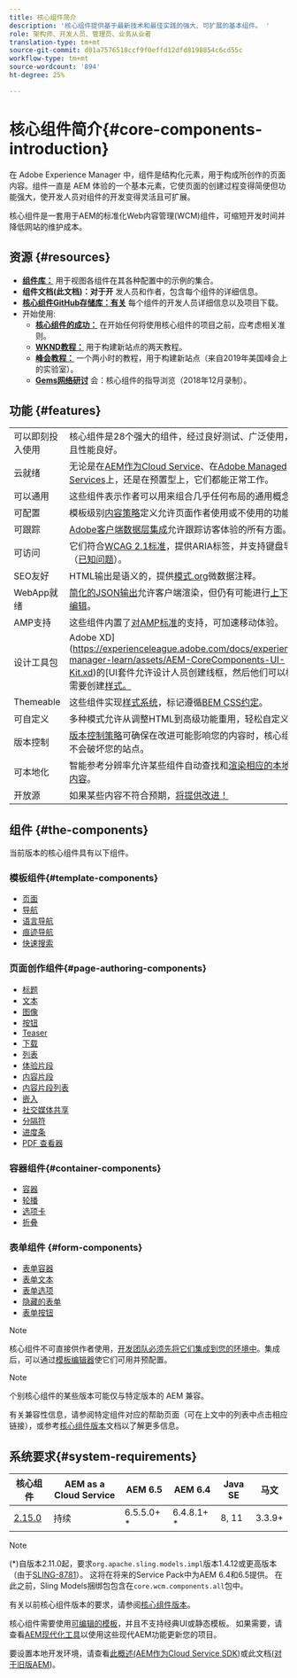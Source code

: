 ```yaml
---
title: 核心组件简介
description: '核心组件提供基于最新技术和最佳实践的强大、可扩展的基本组件。 '
role: 架构师、开发人员、管理员、业务从业者
translation-type: tm+mt
source-git-commit: d01a7576518ccf9f0effd12dfd8198854c6cd55c
workflow-type: tm+mt
source-wordcount: '894'
ht-degree: 25%

---
```



# 核心组件简介{#core-components-introduction}

在 Adobe Experience Manager 中，组件是结构化元素，用于构成所创作的页面内容。组件一直是 AEM 体验的一个基本元素，它使页面的创建过程变得简便但功能强大，使开发人员对组件的开发变得灵活且可扩展。

核心组件是一套用于AEM的标准化Web内容管理(WCM)组件，可缩短开发时间并降低网站的维护成本。

## 资源 {#resources}

* **[组件库：](https://www.adobe.com/go/aem_cmp_library)** 用于视图各组件在其各种配置中的示例的集合。
* **组件文档(此文档)：对于开** 发人员和作者，包含每个组件的详细信息。
* **[核心组件GitHub存储库：有关](https://github.com/adobe/aem-core-wcm-components)** 每个组件的开发人员详细信息以及项目下载。
* 开始使用:
   * **[核心组件的成功：](/help/developing/success.md)** 在开始任何将使用核心组件的项目之前，应考虑相关准则。
   * **[WKND教程：](https://docs.adobe.com/content/help/en/experience-manager-learn/getting-started-wknd-tutorial-develop/overview.html)** 用于构建新站点的两天教程。
   * **[峰会教程：](https://expleague.azureedge.net/labs/L767/index.html)** 一个两小时的教程，用于构建新站点（来自2019年美国峰会上的实验室）。
   * **[Gems网络研讨](https://helpx.adobe.com/cn/experience-manager/kt/eseminars/gems/AEM-Core-Components.html)** 会：核心组件的指导浏览（2018年12月录制）。

## 功能 {#features}

|  |  |
|---|---|
| 可以即刻投入使用 | 核心组件是28个强大的组件，经过良好测试、广泛使用，并且性能良好。 |
| 云就绪 | 无论是在[AEM作为Cloud Service](https://docs.adobe.com/content/help/en/experience-manager-cloud-service/landing/home.html)、在[Adobe Managed Services](https://github.com/adobe/aem-project-archetype/tree/master/src/main/archetype/dispatcher.ams)上，还是在预置型上，它们都能正常工作。 |
| 可以通用 | 这些组件表示作者可以用来组合几乎任何布局的通用概念。 |
| 可配置 | 模板级别[内容策略](https://docs.adobe.com/content/help/en/experience-manager-cloud-service/implementing/components-templates/templates.html#content-policies)定义允许页面作者使用或不使用的功能。 |
| 可跟踪 | [Adobe客户端数据层集成](/help/developing/data-layer/overview.md)允许跟踪访客体验的所有方面。 |
| 可访问 | 它们符合[WCAG 2.1标准](https://www.w3.org/TR/WCAG21/)，提供ARIA标签，并支持键盘导航（[已知问题](https://github.com/adobe/aem-core-wcm-components/issues?utf8=✓&amp;q=is%3Aissue+is%3Aopen+accessibility+in%3Atitle)）。 |
| SEO友好 | HTML输出是语义的，提供[模式.org](https://schema.org)微数据注释。 |
| WebApp就绪 | [简化的JSON输出](https://docs.adobe.com/content/help/en/experience-manager-learn/foundation/development/develop-sling-model-exporter.html)允许客户端渲染，但仍有可能进行[上下文编辑](https://docs.adobe.com/content/help/en/experience-manager-learn/sites/spa-editor/spa-editor-framework-feature-video-use.html)。 |
| AMP支持 | 这些组件内置了[对AMP标准](/help/developing/amp.md)的支持，可加速移动体验。 |
| 设计工具包 | Adobe XD](https://experienceleague.adobe.com/docs/experience-manager-learn/assets/AEM-CoreComponents-UI-Kit.xd)的[UI套件允许设计人员创建线框，然后他们可以根据需要创建[样式。](https://github.com/adobe/aem-guides-wknd/releases/download/aem-guides-wknd-0.0.2/AEM_UI-kit-WKND.xd) |
| Themeable | 这些组件实现[样式系统](https://docs.adobe.com/content/help/en/experience-manager-cloud-service/implementing/components-templates/style-system.html)，标记遵循[BEM CSS约定](http://getbem.com/)。 |
| 可自定义 | 多种模式允许从调整HTML到高级功能重用，轻松自定义[](developing/customizing.md)。 |
| 版本控制 | [版本控制策略](https://github.com/adobe/aem-core-wcm-components/wiki/Versioning-policies)可确保在改进可能影响您的内容时，核心组件不会破坏您的站点。 |
| 可本地化 | 智能参考分辨率允许某些组件自动查找和[渲染相应的本地化内容](get-started/localization.md)。 |
| 开放源 | 如果某些内容不符合预期，[将提供改进！](https://github.com/adobe/aem-core-wcm-components/blob/master/CONTRIBUTING.md) |

## 组件 {#the-components}

当前版本的核心组件具有以下组件。

### 模板组件{#template-components}

* [页面](components/page.md)
* [导航](components/navigation.md)
* [语言导航](components/language-navigation.md)
* [痕迹导航](components/breadcrumb.md)
* [快速搜索](components/quick-search.md)

### 页面创作组件{#page-authoring-components}

* [标题](components/title.md)
* [文本](components/text.md)
* [图像](components/image.md)
* [按钮](components/button.md)
* [Teaser](components/teaser.md)
* [下载](components/download.md)
* [列表](components/list.md)
* [体验片段](components/experience-fragment.md)
* [内容片段](components/content-fragment-component.md)
* [内容片段列表](components/content-fragment-list.md)
* [嵌入](components/embed.md)
* [社交媒体共享](components/sharing.md)
* [分隔符](components/separator.md)
* [进度条](components/progress-bar.md)
* [PDF 查看器](components/pdf-viewer.md)

### 容器组件{#container-components}

* [容器](components/container.md)
* [轮播](components/carousel.md)
* [选项卡](components/tabs.md)
* [折叠](components/accordion.md)

### 表单组件 {#form-components}

* [表单容器](components/forms/form-container.md)
* [表单文本](components/forms/form-text.md)
* [表单选项](components/forms/form-options.md)
* [隐藏的表单](components/forms/form-hidden.md)
* [表单按钮](components/forms/form-button.md)

>[!NOTE]
>
>核心组件不可直接供作者使用，[开发团队必须先将它们集成到您的环境中](get-started/using.md)。集成后，可以通过[模板编辑器](https://docs.adobe.com/content/help/en/experience-manager-cloud-service/sites/authoring/features/templates.html)使它们可用并预配置。

>[!NOTE]
>
>个别核心组件的某些版本可能仅与特定版本的 AEM 兼容。
>
>有关兼容性信息，请参阅特定组件对应的帮助页面（可在上文中的列表中点击相应链接），或参考[核心组件版本](versions.md)文档以了解更多信息。

## 系统要求{#system-requirements}

| 核心组件 | AEM as a Cloud Service | AEM 6.5 | AEM 6.4 | Java SE | 马文 |
|---------|---------|---------|---------|---------|---------|
| [2.15.0](https://github.com/adobe/aem-core-wcm-components/releases/tag/core.wcm.components.reactor-2.15.0) | 持续 | 6.5.5.0+ * | 6.4.8.1+ * | 8, 11 | 3.3.9+ |

>[!NOTE]
>
>(*)自版本2.11.0起，要求`org.apache.sling.models.impl`版本1.4.12或更高版本（由于[SLING-8781](https://issues.apache.org/jira/browse/SLING-8781)）。 这将在将来的Service Pack中为AEM 6.4和6.5提供。 在此之前，Sling Models捆绑包包含在`core.wcm.components.all`包中。

有关以前核心组件版本的要求，请参阅[核心组件版本](versions.md)。

核心组件需要使用[可编辑的模板](https://docs.adobe.com/content/help/en/experience-manager-learn/sites/page-authoring/template-editor-feature-video-use.html)，并且不支持经典UI或静态模板。 如果需要，请查看[AEM现代化工具](https://opensource.adobe.com/aem-modernize-tools/pages/tools.html)以使用这些现代AEM功能更新您的项目。

要设置本地开发环境，请查看[此概述(AEM作为Cloud Service SDK](https://docs.adobe.com/content/help/en/experience-manager-learn/cloud-service/local-development-environment-set-up/overview.html))或此文档[(对于旧版AEM](https://docs.adobe.com/content/help/en/experience-manager-learn/foundation/development/set-up-a-local-aem-development-environment.html))。
